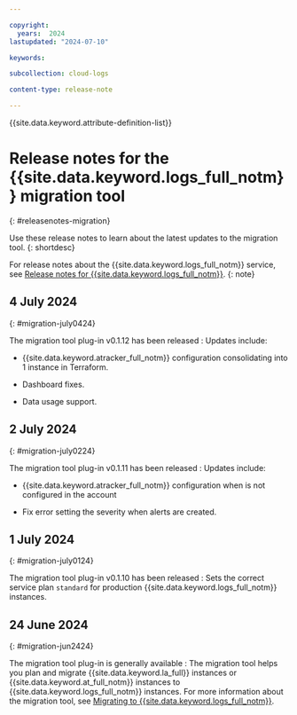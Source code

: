 ```yaml
---

copyright:
  years:  2024
lastupdated: "2024-07-10"

keywords:

subcollection: cloud-logs

content-type: release-note

---
```


{{site.data.keyword.attribute-definition-list}}

# Release notes for the {{site.data.keyword.logs_full_notm}} migration tool
{: #releasenotes-migration}

Use these release notes to learn about the latest updates to the migration tool.
{: shortdesc}

For release notes about the {{site.data.keyword.logs_full_notm}} service, see [Release notes for {{site.data.keyword.logs_full_notm}}](/docs/cloud-logs?topic=cloud-logs-logs-release-notes).
{: note}

## 4 July 2024
{: #migration-july0424}

The migration tool plug-in v0.1.12 has been released
:   Updates include:

   * {{site.data.keyword.atracker_full_notm}} configuration consolidating into 1 instance in Terraform.

   * Dashboard fixes.

   * Data usage support.


## 2 July 2024
{: #migration-july0224}

The migration tool plug-in v0.1.11 has been released
: Updates include:

   * {{site.data.keyword.atracker_full_notm}} configuration when is not configured in the account

   * Fix error setting the severity when alerts are created.

## 1 July 2024
{: #migration-july0124}

The migration tool plug-in v0.1.10 has been released
: Sets the correct service plan `standard` for production {{site.data.keyword.logs_full_notm}} instances.

## 24 June 2024
{: #migration-jun2424}

The migration tool plug-in is generally available
:   The migration tool helps you plan and migrate {{site.data.keyword.la_full}} instances or {{site.data.keyword.at_full_notm}} instances to {{site.data.keyword.logs_full_notm}} instances. For more information about the migration tool, see [Migrating to {{site.data.keyword.logs_full_notm}}](/docs/cloud-logs?topic=cloud-logs-migration-intro).
